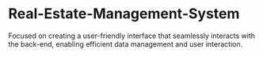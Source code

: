 # Real-Estate-Management-System
 Focused on creating a user-friendly interface that seamlessly interacts with the back-end, enabling efficient data management and user interaction.
